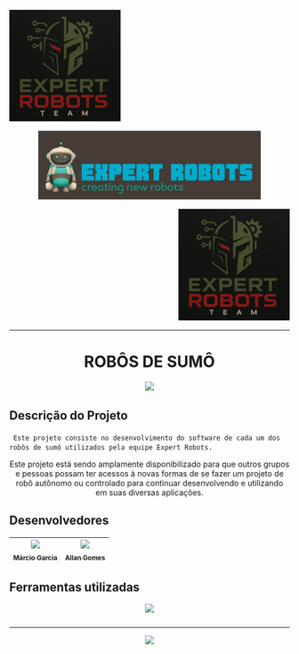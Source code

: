 <p align="left">
  <img loading="logo 02 Expert Robots" src="https://github.com/allansgsdev/Sumo-Robots/blob/main/Arquivos/Logo02%20-%20Expert%20Robots.jpg"  width=200/>
</p>
<p align="center">
  <img loading="logo 01 Expert Robots" src="https://github.com/allansgsdev/Sumo-Robots/blob/main/Arquivos/Logo01%20-%20Expert%20Robots.jpg"  width=400/>
</p>
<p align="right">
  <img loading="logo 02 Expert Robots" src="https://github.com/allansgsdev/Sumo-Robots/blob/main/Arquivos/Logo02%20-%20Expert%20Robots.jpg"  width=200/>
</p>
<hr>
<h1 align="center"> ROBÔS DE SUMÔ </h1>
<p align="center">
   <img src="http://img.shields.io/static/v1?label=STATUS&message=EM%20DESENVOLVIMENTO&color=RED&style=for-the-badge" #vitrinedev/>
</p>

## Descrição do Projeto
`` Este projeto consiste no desenvolvimento do software de cada um dos robôs de sumô utilizados pela equipe Expert Robots.``


<p align="center"> Este projeto está sendo amplamente disponibilizado para que outros grupos e
pessoas possam ter acessos à novas formas de se fazer um projeto de robô autônomo
ou controlado para continuar desenvolvendo e utilizando em suas diversas aplicações.</p>


## Desenvolvedores

|  [<img src="https://avatars.githubusercontent.com/u/123594850?v=4" width=115><br><sub>Márcio Garcia</sub>](https://github.com/marciof14)  | [<img src="https://avatars.githubusercontent.com/u/199976529?s=400&u=211a8c7919e82675d69bae57eee7fe5cf9433214&v=4" width=115><br><sub>Allan Gomes</sub>](https://github.com/allansgsdev) |
|  :---:  |  :---:  |

## Ferramentas utilizadas
<p align="center">
  <a href="https://skillicons.dev">
    <img src="https://skillicons.dev/icons?i=github,c,arduino,cpp,git"/>
  </a>
</p>

###
---
<p align="center">
  <img loading="logo 01 Expert Robots" src="https://github.com/allansgsdev/Sumo-Robots/blob/main/Arquivos/sumov5-v4.gif"/>
</p>
